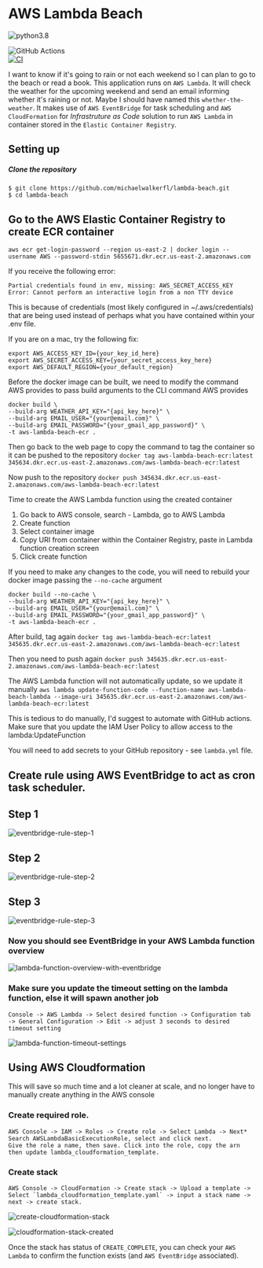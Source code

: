 # AWS Lambda Beach


![python3.8](https://img.shields.io/badge/python-3.8-brightgreen.svg?style=for-the-badge&logo=python&logoColor=ffdd54)

![GitHub Actions](https://img.shields.io/badge/github%20actions-%232671E5.svg?style=for-the-badge&logo=githubactions&logoColor=white)  
[![CI](https://github.com/michaelwalkerfl/lambda-beach/actions/workflows/lambda.yml/badge.svg)](https://github.com/michaelwalkerfl/lambda-beach/actions/workflows/lambda.yml)


I want to know if it's going to rain or not each weekend so I can plan to go to the beach or read a book. This application runs on `AWS Lambda`. It will check the weather for the upcoming weekend and send an email informing whether it's raining or not. Maybe I should have named this `whether-the-weather`. It makes use of `AWS EventBridge` for task scheduling and `AWS CloudFormation` for *Infrastruture as Code* solution to run `AWS Lambda` in container stored in the `Elastic Container Registry`.

## Setting up

##### Clone the repository 

```
$ git clone https://github.com/michaelwalkerfl/lambda-beach.git
$ cd lambda-beach
```

## Go to the AWS Elastic Container Registry to create ECR container
`aws ecr get-login-password --region us-east-2 | docker login --username AWS --password-stdin 5655671.dkr.ecr.us-east-2.amazonaws.com`

If you receive the following error:
```
Partial credentials found in env, missing: AWS_SECRET_ACCESS_KEY
Error: Cannot perform an interactive login from a non TTY device
```

This is because of credentials (most likely configured in ~/.aws/credentials) that are being used instead of perhaps what you have contained within your .env file.

If you are on a mac, try the following fix:
```
export AWS_ACCESS_KEY_ID={your_key_id_here}
export AWS_SECRET_ACCESS_KEY={your_secret_access_key_here}
export AWS_DEFAULT_REGION={your_default_region}
```

Before the docker image can be built, we need to modify the command AWS provides to pass build arguments to the CLI command AWS provides
```
docker build \
--build-arg WEATHER_API_KEY="{api_key_here}" \
--build-arg EMAIL_USER="{your@email.com}" \
--build-arg EMAIL_PASSWORD="{your_gmail_app_password}" \
-t aws-lambda-beach-ecr .
```

Then go back to the web page to copy the command to tag the container so it can be pushed to the repository
`docker tag aws-lambda-beach-ecr:latest 345634.dkr.ecr.us-east-2.amazonaws.com/aws-lambda-beach-ecr:latest`

Now push to the repository
`docker push 345634.dkr.ecr.us-east-2.amazonaws.com/aws-lambda-beach-ecr:latest`

Time to create the AWS Lambda function using the created container
1. Go back to AWS console, search - Lambda, go to AWS Lambda
2. Create function
3. Select container image
4. Copy URI from container within the Container Registry, paste in Lambda function creation screen
5. Click create function

If you need to make any changes to the code, you will need to rebuild your docker image passing the `--no-cache` argument
```
docker build --no-cache \
--build-arg WEATHER_API_KEY="{api_key_here}" \
--build-arg EMAIL_USER="{your@email.com}" \
--build-arg EMAIL_PASSWORD="{your_gmail_app_password}" \
-t aws-lambda-beach-ecr .
```

After build, tag again
`docker tag aws-lambda-beach-ecr:latest 345635.dkr.ecr.us-east-2.amazonaws.com/aws-lambda-beach-ecr:latest`

Then you need to push again
`docker push 345635.dkr.ecr.us-east-2.amazonaws.com/aws-lambda-beach-ecr:latest`

The AWS Lambda function will not automatically update, so we update it manually
``aws lambda update-function-code --function-name aws-lambda-beach-lambda --image-uri 345635.dkr.ecr.us-east-2.amazonaws.com/aws-lambda-beach-ecr:latest``

This is tedious to do manually, I'd suggest to automate with GitHub actions. Make sure that you update the IAM User Policy to allow access to the lambda:UpdateFunction

You will need to add secrets to your GitHub repository - see `lambda.yml` file.

## Create rule using AWS EventBridge to act as cron task scheduler.


## Step 1

![eventbridge-rule-step-1](readme_media/eventbridge-rule-step-1.png "step-1")

## Step 2

![eventbridge-rule-step-2](readme_media/eventbridge-rule-step-2.png "step-2")

## Step 3

![eventbridge-rule-step-3](readme_media/eventbridge-rule-step-3.png "step-3")


### Now you should see EventBridge in your AWS Lambda function overview

![lambda-function-overview-with-eventbridge](readme_media/lambda-function-overview-with-eventbridge.png "lambda-function-overview-with-eventbridge")

### Make sure you update the timeout setting on the lambda function, else it will spawn another job
```
Console -> AWS Lambda -> Select desired function -> Configuration tab -> General Configuration -> Edit -> adjust 3 seconds to desired timeout setting
```
![lambda-function-timeout-settings](readme_media/lambda-function-timeout-settings.png "lambda-function-timeout-settings")

## Using AWS Cloudformation
This will save so much time and a lot cleaner at scale, and no longer have to manually create anything in the AWS console
### Create required role. 
```
AWS Console -> IAM -> Roles -> Create role -> Select Lambda -> Next*
Search AWSLambdaBasicExecutionRole, select and click next.
Give the role a name, then save. Click into the role, copy the arn then update lambda_cloudformation_template.
```

### Create stack
```
AWS Console -> CloudFormation -> Create stack -> Upload a template -> Select `lambda_cloudformation_template.yaml` -> input a stack name -> next -> create stack.
```
![create-cloudformation-stack](readme_media/create-cloudformation-stack.png "create-cloudformation-stack")

![cloudformation-stack-created](readme_media/cloudformation-stack-created.png "cloudformation-stack-created")

Once the stack has status of `CREATE_COMPLETE`, you can check your `AWS Lambda` to confirm the function exists (and `AWS EventBridge` associated).
